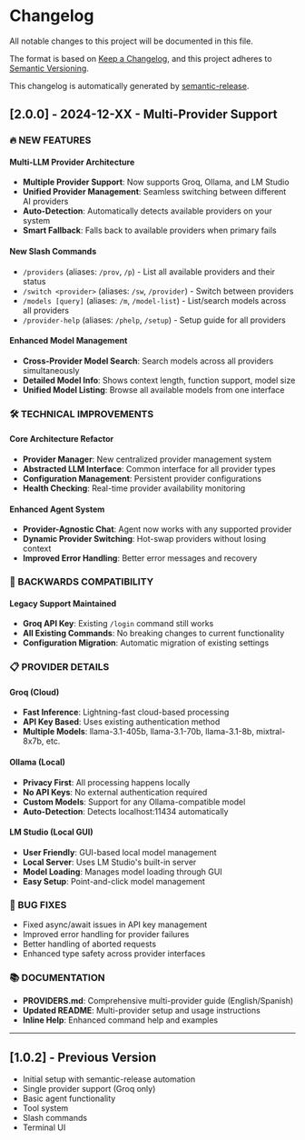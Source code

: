 # Changelog

All notable changes to this project will be documented in this file.

The format is based on [Keep a Changelog](https://keepachangelog.com/en/1.0.0/),
and this project adheres to [Semantic Versioning](https://semver.org/spec/v2.0.0.html).

This changelog is automatically generated by [semantic-release](https://github.com/semantic-release/semantic-release).

## [2.0.0] - 2024-12-XX - Multi-Provider Support

### 🔥 NEW FEATURES

#### Multi-LLM Provider Architecture
- **Multiple Provider Support**: Now supports Groq, Ollama, and LM Studio
- **Unified Provider Management**: Seamless switching between different AI providers
- **Auto-Detection**: Automatically detects available providers on your system
- **Smart Fallback**: Falls back to available providers when primary fails

#### New Slash Commands
- `/providers` (aliases: `/prov`, `/p`) - List all available providers and their status
- `/switch <provider>` (aliases: `/sw`, `/provider`) - Switch between providers
- `/models [query]` (aliases: `/m`, `/model-list`) - List/search models across all providers
- `/provider-help` (aliases: `/phelp`, `/setup`) - Setup guide for all providers

#### Enhanced Model Management
- **Cross-Provider Model Search**: Search models across all providers simultaneously
- **Detailed Model Info**: Shows context length, function support, model size
- **Unified Model Listing**: Browse all available models from one interface

### 🛠️ TECHNICAL IMPROVEMENTS

#### Core Architecture Refactor
- **Provider Manager**: New centralized provider management system
- **Abstracted LLM Interface**: Common interface for all provider types
- **Configuration Management**: Persistent provider configurations
- **Health Checking**: Real-time provider availability monitoring

#### Enhanced Agent System
- **Provider-Agnostic Chat**: Agent now works with any supported provider
- **Dynamic Provider Switching**: Hot-swap providers without losing context
- **Improved Error Handling**: Better error messages and recovery

### 🔄 BACKWARDS COMPATIBILITY

#### Legacy Support Maintained
- **Groq API Key**: Existing `/login` command still works
- **All Existing Commands**: No breaking changes to current functionality
- **Configuration Migration**: Automatic migration of existing settings

### 📋 PROVIDER DETAILS

#### Groq (Cloud)
- **Fast Inference**: Lightning-fast cloud-based processing
- **API Key Based**: Uses existing authentication method
- **Multiple Models**: llama-3.1-405b, llama-3.1-70b, llama-3.1-8b, mixtral-8x7b, etc.

#### Ollama (Local)
- **Privacy First**: All processing happens locally
- **No API Keys**: No external authentication required
- **Custom Models**: Support for any Ollama-compatible model
- **Auto-Detection**: Detects localhost:11434 automatically

#### LM Studio (Local GUI)
- **User Friendly**: GUI-based local model management
- **Local Server**: Uses LM Studio's built-in server
- **Model Loading**: Manages model loading through GUI
- **Easy Setup**: Point-and-click model management

### 🐛 BUG FIXES
- Fixed async/await issues in API key management
- Improved error handling for provider failures
- Better handling of aborted requests
- Enhanced type safety across provider interfaces

### 📚 DOCUMENTATION
- **PROVIDERS.md**: Comprehensive multi-provider guide (English/Spanish)
- **Updated README**: Multi-provider setup and usage instructions
- **Inline Help**: Enhanced command help and examples

---

## [1.0.2] - Previous Version

- Initial setup with semantic-release automation
- Single provider support (Groq only)
- Basic agent functionality
- Tool system
- Slash commands
- Terminal UI
